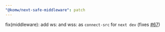 ```yaml
---
"@komw/next-safe-middleware": patch
---
```


fix(middleware): add ws: and wss: as `connect-src` for `next dev` (fixes [#67](https://github.com/komw/next-safe-middleware/issues/67))

